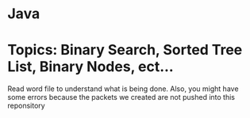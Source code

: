 # Java
# Topics: Binary Search, Sorted Tree List, Binary Nodes, ect...

Read word file to understand what is being done. Also, you might have some errors because the packets we created are not pushed into this reponsitory
